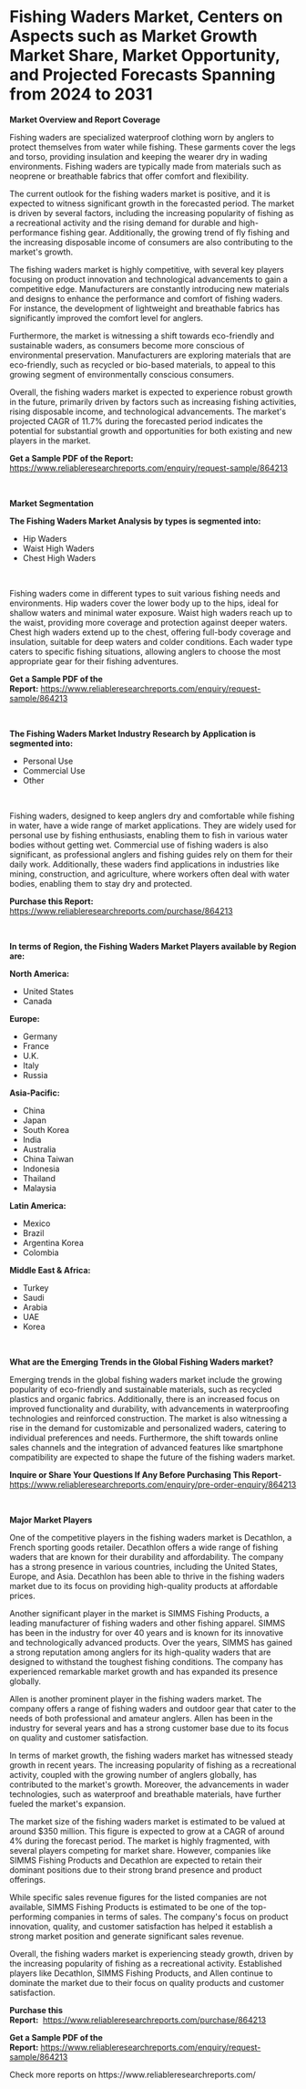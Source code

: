 <p><h1>Fishing Waders Market, Centers on Aspects such as Market Growth Market Share, Market Opportunity, and Projected Forecasts Spanning from 2024 to 2031</h1></p><p><strong>Market Overview and Report Coverage</strong></p>
<p><p>Fishing waders are specialized waterproof clothing worn by anglers to protect themselves from water while fishing. These garments cover the legs and torso, providing insulation and keeping the wearer dry in wading environments. Fishing waders are typically made from materials such as neoprene or breathable fabrics that offer comfort and flexibility.</p><p>The current outlook for the fishing waders market is positive, and it is expected to witness significant growth in the forecasted period. The market is driven by several factors, including the increasing popularity of fishing as a recreational activity and the rising demand for durable and high-performance fishing gear. Additionally, the growing trend of fly fishing and the increasing disposable income of consumers are also contributing to the market's growth.</p><p>The fishing waders market is highly competitive, with several key players focusing on product innovation and technological advancements to gain a competitive edge. Manufacturers are constantly introducing new materials and designs to enhance the performance and comfort of fishing waders. For instance, the development of lightweight and breathable fabrics has significantly improved the comfort level for anglers.</p><p>Furthermore, the market is witnessing a shift towards eco-friendly and sustainable waders, as consumers become more conscious of environmental preservation. Manufacturers are exploring materials that are eco-friendly, such as recycled or bio-based materials, to appeal to this growing segment of environmentally conscious consumers.</p><p>Overall, the fishing waders market is expected to experience robust growth in the future, primarily driven by factors such as increasing fishing activities, rising disposable income, and technological advancements. The market's projected CAGR of 11.7% during the forecasted period indicates the potential for substantial growth and opportunities for both existing and new players in the market.</p></p>
<p><strong>Get a Sample PDF of the Report:</strong> <a href="https://www.reliableresearchreports.com/enquiry/request-sample/864213">https://www.reliableresearchreports.com/enquiry/request-sample/864213</a></p>
<p>&nbsp;</p>
<p><strong>Market Segmentation</strong></p>
<p><strong>The Fishing Waders Market Analysis by types is segmented into:</strong></p>
<p><ul><li>Hip Waders</li><li>Waist High Waders</li><li>Chest High Waders</li></ul></p>
<p>&nbsp;</p>
<p><p>Fishing waders come in different types to suit various fishing needs and environments. Hip waders cover the lower body up to the hips, ideal for shallow waters and minimal water exposure. Waist high waders reach up to the waist, providing more coverage and protection against deeper waters. Chest high waders extend up to the chest, offering full-body coverage and insulation, suitable for deep waters and colder conditions. Each wader type caters to specific fishing situations, allowing anglers to choose the most appropriate gear for their fishing adventures.</p></p>
<p><strong>Get a Sample PDF of the Report:</strong>&nbsp;<a href="https://www.reliableresearchreports.com/enquiry/request-sample/864213">https://www.reliableresearchreports.com/enquiry/request-sample/864213</a></p>
<p>&nbsp;</p>
<p><strong>The Fishing Waders Market Industry Research by Application is segmented into:</strong></p>
<p><ul><li>Personal Use</li><li>Commercial Use</li><li>Other</li></ul></p>
<p>&nbsp;</p>
<p><p>Fishing waders, designed to keep anglers dry and comfortable while fishing in water, have a wide range of market applications. They are widely used for personal use by fishing enthusiasts, enabling them to fish in various water bodies without getting wet. Commercial use of fishing waders is also significant, as professional anglers and fishing guides rely on them for their daily work. Additionally, these waders find applications in industries like mining, construction, and agriculture, where workers often deal with water bodies, enabling them to stay dry and protected.</p></p>
<p><strong>Purchase this Report:</strong>&nbsp; <a href="https://www.reliableresearchreports.com/purchase/864213">https://www.reliableresearchreports.com/purchase/864213</a></p>
<p>&nbsp;</p>
<p><strong>In terms of Region, the Fishing Waders Market Players available by Region are:</strong></p>
<p>
    <p> <strong> North America: </strong>
        <ul>
            <li>United States</li>
            <li>Canada</li>
        </ul>
        </p> 
    <p> <strong> Europe: </strong>
        <ul>
            <li>Germany</li>
            <li>France</li>
            <li>U.K.</li>
            <li>Italy</li>
            <li>Russia</li>
        </ul>
        </p> 
    <p> <strong> Asia-Pacific: </strong>
        <ul>
            <li>China</li>
            <li>Japan</li>
            <li>South Korea</li>
            <li>India</li>
            <li>Australia</li>
            <li>China Taiwan</li>
            <li>Indonesia</li>
            <li>Thailand</li>
            <li>Malaysia</li>
        </ul>
        </p> 
    <p> <strong> Latin America: </strong>
        <ul>
            <li>Mexico</li>
            <li>Brazil</li>
            <li>Argentina Korea</li>
            <li>Colombia</li>
        </ul>
        </p> 
    <p> <strong> Middle East & Africa: </strong>
        <ul>
            <li>Turkey</li>
            <li>Saudi</li>
            <li>Arabia</li>
            <li>UAE</li>
            <li>Korea</li>
        </ul>
    </p>
    </p>
<p>&nbsp;</p>
<p><strong>What are the Emerging Trends in the Global Fishing Waders market?</strong></p>
<p><p>Emerging trends in the global fishing waders market include the growing popularity of eco-friendly and sustainable materials, such as recycled plastics and organic fabrics. Additionally, there is an increased focus on improved functionality and durability, with advancements in waterproofing technologies and reinforced construction. The market is also witnessing a rise in the demand for customizable and personalized waders, catering to individual preferences and needs. Furthermore, the shift towards online sales channels and the integration of advanced features like smartphone compatibility are expected to shape the future of the fishing waders market.</p></p>
<p><strong>Inquire or Share Your Questions If Any Before Purchasing This Report</strong>- <a href="https://www.reliableresearchreports.com/enquiry/pre-order-enquiry/864213">https://www.reliableresearchreports.com/enquiry/pre-order-enquiry/864213</a></p>
<p>&nbsp;</p>
<p><strong>Major Market Players</strong></p>
<p><p>One of the competitive players in the fishing waders market is Decathlon, a French sporting goods retailer. Decathlon offers a wide range of fishing waders that are known for their durability and affordability. The company has a strong presence in various countries, including the United States, Europe, and Asia. Decathlon has been able to thrive in the fishing waders market due to its focus on providing high-quality products at affordable prices.</p><p>Another significant player in the market is SIMMS Fishing Products, a leading manufacturer of fishing waders and other fishing apparel. SIMMS has been in the industry for over 40 years and is known for its innovative and technologically advanced products. Over the years, SIMMS has gained a strong reputation among anglers for its high-quality waders that are designed to withstand the toughest fishing conditions. The company has experienced remarkable market growth and has expanded its presence globally.</p><p>Allen is another prominent player in the fishing waders market. The company offers a range of fishing waders and outdoor gear that cater to the needs of both professional and amateur anglers. Allen has been in the industry for several years and has a strong customer base due to its focus on quality and customer satisfaction.</p><p>In terms of market growth, the fishing waders market has witnessed steady growth in recent years. The increasing popularity of fishing as a recreational activity, coupled with the growing number of anglers globally, has contributed to the market's growth. Moreover, the advancements in wader technologies, such as waterproof and breathable materials, have further fueled the market's expansion.</p><p>The market size of the fishing waders market is estimated to be valued at around $350 million. This figure is expected to grow at a CAGR of around 4% during the forecast period. The market is highly fragmented, with several players competing for market share. However, companies like SIMMS Fishing Products and Decathlon are expected to retain their dominant positions due to their strong brand presence and product offerings.</p><p>While specific sales revenue figures for the listed companies are not available, SIMMS Fishing Products is estimated to be one of the top-performing companies in terms of sales. The company's focus on product innovation, quality, and customer satisfaction has helped it establish a strong market position and generate significant sales revenue.</p><p>Overall, the fishing waders market is experiencing steady growth, driven by the increasing popularity of fishing as a recreational activity. Established players like Decathlon, SIMMS Fishing Products, and Allen continue to dominate the market due to their focus on quality products and customer satisfaction.</p></p>
<p><strong>Purchase this Report:</strong>&nbsp;&nbsp;<a href="https://www.reliableresearchreports.com/purchase/864213">https://www.reliableresearchreports.com/purchase/864213</a></p>
<p></p>
<p><strong>Get a Sample PDF of the Report:</strong>&nbsp;<a href="https://www.reliableresearchreports.com/enquiry/request-sample/864213">https://www.reliableresearchreports.com/enquiry/request-sample/864213</a></p>
<p>Check more reports on https://www.reliableresearchreports.com/</p>
